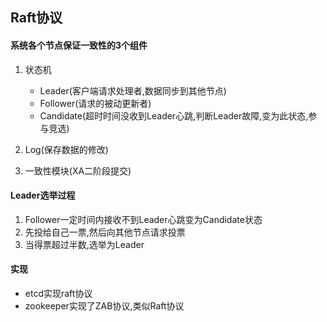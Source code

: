 ## Raft协议

#### 系统各个节点保证一致性的3个组件

1. 状态机
    - Leader(客户端请求处理者,数据同步到其他节点)
    - Follower(请求的被动更新者)
    - Candidate(超时时间没收到Leader心跳,判断Leader故障,变为此状态,参与竞选)
2. Log(保存数据的修改)

3. 一致性模块(XA二阶段提交)

#### Leader选举过程

1. Follower一定时间内接收不到Leader心跳变为Candidate状态
2. 先投给自己一票,然后向其他节点请求投票
3. 当得票超过半数,选举为Leader

#### 实现

- etcd实现raft协议
- zookeeper实现了ZAB协议,类似Raft协议

